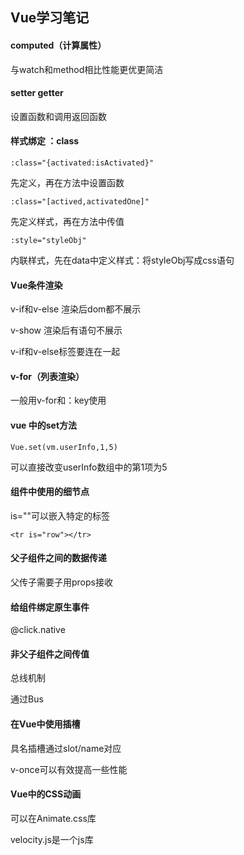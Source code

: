 ## Vue学习笔记

#### computed（计算属性）

与watch和method相比性能更优更简洁

#### setter   getter

设置函数和调用返回函数

#### 样式绑定 ：class

```
:class="{activated:isActivated}"
```

先定义，再在方法中设置函数

```
:class="[actived,activatedOne]"
```

先定义样式，再在方法中传值

```
:style="styleObj"
```

内联样式，先在data中定义样式：将styleObj写成css语句

#### Vue条件渲染

v-if和v-else   渲染后dom都不展示

v-show		  渲染后有语句不展示

v-if和v-else标签要连在一起

#### v-for（列表渲染）

一般用v-for和：key使用

#### vue 中的set方法

```
Vue.set(vm.userInfo,1,5)
```

可以直接改变userInfo数组中的第1项为5

#### 组件中使用的细节点

is=""可以嵌入特定的标签

```
<tr is="row"></tr>
```

#### 父子组件之间的数据传递

父传子需要子用props接收

#### 给组件绑定原生事件

@click.native

#### 非父子组件之间传值

总线机制

通过Bus

#### 在Vue中使用插槽

<slot></slot>

具名插槽通过slot/name对应

v-once可以有效提高一些性能

#### Vue中的CSS动画

可以在Animate.css库

velocity.js是一个js库

